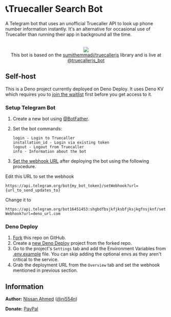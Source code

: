 # 📞Truecaller Search Bot

A Telegram bot that uses an unofficial Truecaller API to look up phone number information instantly. It's an alternative for occasional use of Truecaller than running their app in background all the time.

<br>
<div align="center"><img src=".doc/marquee.png" /><br>This bot is based on the <a href="https://github.com/sumithemmadi/truecallerjs">sumithemmadi/truecallerjs</a> library and is live at <a href="https://t.me/truecallerjs_bot">@truecallerjs_bot</a></div>

## Self-host

This is a Deno project currently deployed on Deno Deploy. It uses Deno KV which requires you to [join the waitlist](https://dash.deno.com/kv) first before you get access to it.

### Setup Telegram Bot

1. Create a new bot using [@BotFather](https://t.me/BotFather).
2. Set the bot commands:

   ```plaintext
   login - Login to Truecaller
   installation_id - Login via existing token
   logout - Logout from Truecaller
   info - Information about the bot
   ```

3. [Set the webhook URL](https://core.telegram.org/bots/api#setwebhook) after deploying the bot using the following procedure.

Edit this URL to set the webhook

```https://api.telegram.org/bot{my_bot_token}/setWebhook?url={url_to_send_updates_to}```

Change it to 

```https://api.telegram.org/bot16451453:shgbdfbsjkfjksbfjksjkgfnsjknf/setWebhook?url=deno_url.com```

### Deno Deploy

1. [Fork](/../../fork) this repo on GitHub.
2. Create a [new Deno Deploy](https://dash.deno.com/new) project from the forked repo.
3. Go to the project's `Settings` tab and add the Environment Variables from [.env.example](.env.example) file. You can skip adding the optional envs as they aren't critical to the service.
4. Grab the deployment URL from the `Overview` tab and set the webhook mentioned in previous section.

## Information

**Author:** [Nissan Ahmed](https://anissan.com) ([@ni554n](https://twitter.com/ni554n))

**Donate:** [PayPal](https://paypal.me/ni554n)
<img src="https://ping.anissan.com/?repo=truecallerjs_bot" width="0" height="0" align="right">
